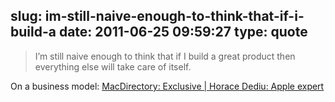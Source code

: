 slug: im-still-naive-enough-to-think-that-if-i-build-a
date: 2011-06-25 09:59:27
type: quote
---

> I’m still naive enough to think that if I build a great product then everything else will take care of itself.

On a business model: [MacDirectory: Exclusive | Horace Dediu: Apple expert](http://www.macdirectory.com/component/option,com_exclusive_news/task,viewDetail/news_id,6801/)
